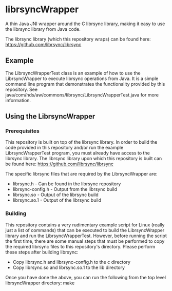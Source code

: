 # librsyncWrapper
A thin Java JNI wrapper around the C librsync library, making it easy to use the librsync library from Java code.

The librsync library (which this repository wraps) can be found here:  https://github.com/librsync/librsync

## Example
The LibrsyncWrapperTest class is an example of how to use the LibrsyncWrapper to execute librsync operations
from Java.  It is a simple command line program that demonstrates the functionality provided by this repository.
See java/com/hds/aw/commons/librsync/LibrsyncWrapperTest.java for more information.

## Using the LibrsyncWrapper
### Prerequisites
This repository is built on top of the librsync library.  In order to build the code provided in this repository
and/or run the example LibrsyncWrapperTest program, you must already have access to the librsync library.
The librsync library upon which this repository is built can be found here:  https://github.com/librsync/librsync

The specific librsync files that are required by the LibrsyncWrapper are:
* librsync.h  - Can be found in the librsync repository
* librsync-config.h - Output from the librsync build
* librsync.so - Output of the librsync build
* librsync.so.1 - Output of the librsync build

### Building
This repository contains a very rudimentary example script for Linux (really just a list of commands) that can be
executed to build the LibrsyncWrapper library and run the LibrsyncWrapperTest.  However, before running the script the
first time, there are some manual steps that must be performed to copy the required librsync files to this repository's directory.  Please perform these steps after building librsync:

* Copy librsync.h and librsync-config.h to the c directory
* Copy librsync.so and librsync.so.1 to the lib directory

Once you have done the above, you can run the following from the top level librsyncWrapper directory:
 make

